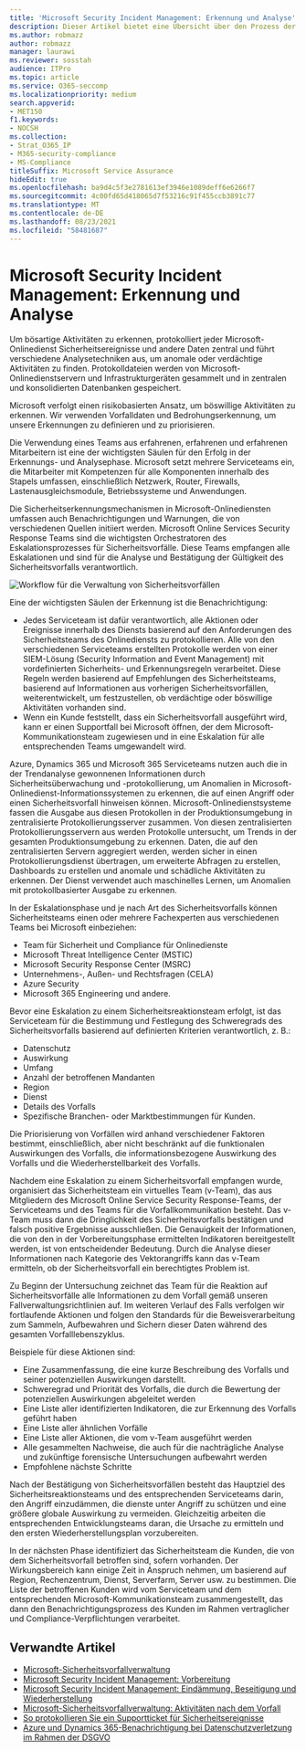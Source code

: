```yaml
---
title: 'Microsoft Security Incident Management: Erkennung und Analyse'
description: Dieser Artikel bietet eine Übersicht über den Prozess der Erkennung und Analyse von Sicherheitsvorfällen in Microsoft-Onlinediensten.
ms.author: robmazz
author: robmazz
manager: laurawi
ms.reviewer: sosstah
audience: ITPro
ms.topic: article
ms.service: O365-seccomp
ms.localizationpriority: medium
search.appverid:
- MET150
f1.keywords:
- NOCSH
ms.collection:
- Strat_O365_IP
- M365-security-compliance
- MS-Compliance
titleSuffix: Microsoft Service Assurance
hideEdit: true
ms.openlocfilehash: ba9d4c5f3e2781613ef3946e1089deff6e6266f7
ms.sourcegitcommit: 4c00fd65d418065d7f53216c91f455ccb3891c77
ms.translationtype: MT
ms.contentlocale: de-DE
ms.lasthandoff: 08/23/2021
ms.locfileid: "58481687"
---
```

# <a name="microsoft-security-incident-management-detection-and-analysis"></a>Microsoft Security Incident Management: Erkennung und Analyse

Um bösartige Aktivitäten zu erkennen, protokolliert jeder Microsoft-Onlinedienst Sicherheitsereignisse und andere Daten zentral und führt verschiedene Analysetechniken aus, um anomale oder verdächtige Aktivitäten zu finden. Protokolldateien werden von Microsoft-Onlinedienstservern und Infrastrukturgeräten gesammelt und in zentralen und konsolidierten Datenbanken gespeichert.

Microsoft verfolgt einen risikobasierten Ansatz, um böswillige Aktivitäten zu erkennen. Wir verwenden Vorfalldaten und Bedrohungserkennung, um unsere Erkennungen zu definieren und zu priorisieren.

Die Verwendung eines Teams aus erfahrenen, erfahrenen und erfahrenen Mitarbeitern ist eine der wichtigsten Säulen für den Erfolg in der Erkennungs- und Analysephase. Microsoft setzt mehrere Serviceteams ein, die Mitarbeiter mit Kompetenzen für alle Komponenten innerhalb des Stapels umfassen, einschließlich Netzwerk, Router, Firewalls, Lastenausgleichsmodule, Betriebssysteme und Anwendungen.

Die Sicherheitserkennungsmechanismen in Microsoft-Onlinediensten umfassen auch Benachrichtigungen und Warnungen, die von verschiedenen Quellen initiiert werden. Microsoft Online Services Security Response Teams sind die wichtigsten Orchestratoren des Eskalationsprozesses für Sicherheitsvorfälle. Diese Teams empfangen alle Eskalationen und sind für die Analyse und Bestätigung der Gültigkeit des Sicherheitsvorfalls verantwortlich.

![Workflow für die Verwaltung von Sicherheitsvorfällen](../media/assurance-sim-workflow.png)

Eine der wichtigsten Säulen der Erkennung ist die Benachrichtigung:

- Jedes Serviceteam ist dafür verantwortlich, alle Aktionen oder Ereignisse innerhalb des Diensts basierend auf den Anforderungen des Sicherheitsteams des Onlinediensts zu protokollieren. Alle von den verschiedenen Serviceteams erstellten Protokolle werden von einer SIEM-Lösung (Security Information and Event Management) mit vordefinierten Sicherheits- und Erkennungsregeln verarbeitet. Diese Regeln werden basierend auf Empfehlungen des Sicherheitsteams, basierend auf Informationen aus vorherigen Sicherheitsvorfällen, weiterentwickelt, um festzustellen, ob verdächtige oder böswillige Aktivitäten vorhanden sind.
- Wenn ein Kunde feststellt, dass ein Sicherheitsvorfall ausgeführt wird, kann er einen Supportfall bei Microsoft öffnen, der dem Microsoft-Kommunikationsteam zugewiesen und in eine Eskalation für alle entsprechenden Teams umgewandelt wird.

Azure, Dynamics 365 und Microsoft 365 Serviceteams nutzen auch die in der Trendanalyse gewonnenen Informationen durch Sicherheitsüberwachung und -protokollierung, um Anomalien in Microsoft-Onlinedienst-Informationssystemen zu erkennen, die auf einen Angriff oder einen Sicherheitsvorfall hinweisen können. Microsoft-Onlinedienstsysteme fassen die Ausgabe aus diesen Protokollen in der Produktionsumgebung in zentralisierte Protokollierungsserver zusammen. Von diesen zentralisierten Protokollierungsservern aus werden Protokolle untersucht, um Trends in der gesamten Produktionsumgebung zu erkennen. Daten, die auf den zentralisierten Servern aggregiert werden, werden sicher in einen Protokollierungsdienst übertragen, um erweiterte Abfragen zu erstellen, Dashboards zu erstellen und anomale und schädliche Aktivitäten zu erkennen. Der Dienst verwendet auch maschinelles Lernen, um Anomalien mit protokollbasierter Ausgabe zu erkennen.

In der Eskalationsphase und je nach Art des Sicherheitsvorfalls können Sicherheitsteams einen oder mehrere Fachexperten aus verschiedenen Teams bei Microsoft einbeziehen:

- Team für Sicherheit und Compliance für Onlinedienste
- Microsoft Threat Intelligence Center (MSTIC)
- Microsoft Security Response Center (MSRC)
- Unternehmens-, Außen- und Rechtsfragen (CELA)
- Azure Security
- Microsoft 365 Engineering und andere.

Bevor eine Eskalation zu einem Sicherheitsreaktionsteam erfolgt, ist das Serviceteam für die Bestimmung und Festlegung des Schweregrads des Sicherheitsvorfalls basierend auf definierten Kriterien verantwortlich, z. B.:

- Datenschutz
- Auswirkung
- Umfang
- Anzahl der betroffenen Mandanten
- Region
- Dienst
- Details des Vorfalls
- Spezifische Branchen- oder Marktbestimmungen für Kunden.

Die Priorisierung von Vorfällen wird anhand verschiedener Faktoren bestimmt, einschließlich, aber nicht beschränkt auf die funktionalen Auswirkungen des Vorfalls, die informationsbezogene Auswirkung des Vorfalls und die Wiederherstellbarkeit des Vorfalls.

Nachdem eine Eskalation zu einem Sicherheitsvorfall empfangen wurde, organisiert das Sicherheitsteam ein virtuelles Team (v-Team), das aus Mitgliedern des Microsoft Online Service Security Response-Teams, der Serviceteams und des Teams für die Vorfallkommunikation besteht. Das v-Team muss dann die Dringlichkeit des Sicherheitsvorfalls bestätigen und falsch positive Ergebnisse ausschließen. Die Genauigkeit der Informationen, die von den in der Vorbereitungsphase ermittelten Indikatoren bereitgestellt werden, ist von entscheidender Bedeutung. Durch die Analyse dieser Informationen nach Kategorie des Vektorangriffs kann das v-Team ermitteln, ob der Sicherheitsvorfall ein berechtigtes Problem ist.

Zu Beginn der Untersuchung zeichnet das Team für die Reaktion auf Sicherheitsvorfälle alle Informationen zu dem Vorfall gemäß unseren Fallverwaltungsrichtlinien auf. Im weiteren Verlauf des Falls verfolgen wir fortlaufende Aktionen und folgen den Standards für die Beweisverarbeitung zum Sammeln, Aufbewahren und Sichern dieser Daten während des gesamten Vorfalllebenszyklus.

Beispiele für diese Aktionen sind:

- Eine Zusammenfassung, die eine kurze Beschreibung des Vorfalls und seiner potenziellen Auswirkungen darstellt.
- Schweregrad und Priorität des Vorfalls, die durch die Bewertung der potenziellen Auswirkungen abgeleitet werden
- Eine Liste aller identifizierten Indikatoren, die zur Erkennung des Vorfalls geführt haben
- Eine Liste aller ähnlichen Vorfälle
- Eine Liste aller Aktionen, die vom v-Team ausgeführt werden
- Alle gesammelten Nachweise, die auch für die nachträgliche Analyse und zukünftige forensische Untersuchungen aufbewahrt werden
- Empfohlene nächste Schritte

Nach der Bestätigung von Sicherheitsvorfällen besteht das Hauptziel des Sicherheitsreaktionsteams und des entsprechenden Serviceteams darin, den Angriff einzudämmen, die dienste unter Angriff zu schützen und eine größere globale Auswirkung zu vermeiden. Gleichzeitig arbeiten die entsprechenden Entwicklungsteams daran, die Ursache zu ermitteln und den ersten Wiederherstellungsplan vorzubereiten.

In der nächsten Phase identifiziert das Sicherheitsteam die Kunden, die von dem Sicherheitsvorfall betroffen sind, sofern vorhanden. Der Wirkungsbereich kann einige Zeit in Anspruch nehmen, um basierend auf Region, Rechenzentrum, Dienst, Serverfarm, Server usw. zu bestimmen. Die Liste der betroffenen Kunden wird vom Serviceteam und dem entsprechenden Microsoft-Kommunikationsteam zusammengestellt, das dann den Benachrichtigungsprozess des Kunden im Rahmen vertraglicher und Compliance-Verpflichtungen verarbeitet.

## <a name="related-articles"></a>Verwandte Artikel

- [Microsoft-Sicherheitsvorfallverwaltung](assurance-security-incident-management.md)
- [Microsoft Security Incident Management: Vorbereitung](assurance-sim-preparation.md)
- [Microsoft Security Incident Management: Eindämmung, Beseitigung und Wiederherstellung](assurance-sim-containment-eradication-recovery.md)
- [Microsoft-Sicherheitsvorfallverwaltung: Aktivitäten nach dem Vorfall](assurance-sim-post-incident-activity.md)
- [So protokollieren Sie ein Supportticket für Sicherheitsereignisse](/azure/security/fundamentals/event-support-ticket)
- [Azure und Dynamics 365-Benachrichtigung bei Datenschutzverletzung im Rahmen der DSGVO](/compliance/regulatory/gdpr-breach-azure-dynamics)
